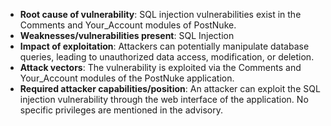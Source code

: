 - **Root cause of vulnerability**: SQL injection vulnerabilities exist in the Comments and Your_Account modules of PostNuke.
- **Weaknesses/vulnerabilities present**: SQL Injection
- **Impact of exploitation**: Attackers can potentially manipulate database queries, leading to unauthorized data access, modification, or deletion.
- **Attack vectors**: The vulnerability is exploited via the Comments and Your_Account modules of the PostNuke application.
- **Required attacker capabilities/position**: An attacker can exploit the SQL injection vulnerability through the web interface of the application. No specific privileges are mentioned in the advisory.
